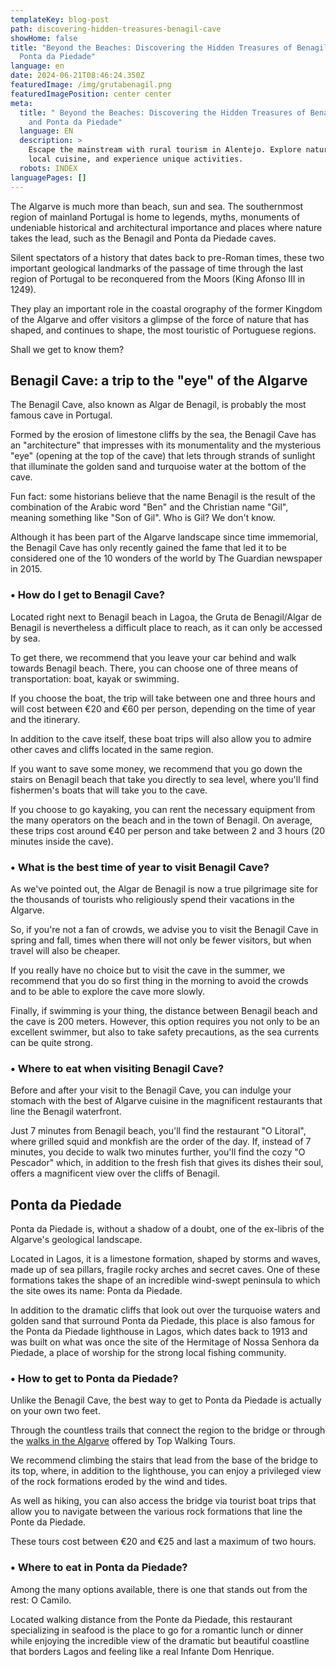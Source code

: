 ```yaml
---
templateKey: blog-post
path: discovering-hidden-treasures-benagil-cave
showHome: false
title: "Beyond the Beaches: Discovering the Hidden Treasures of Benagil Cave and
  Ponta da Piedade"
language: en
date: 2024-06-21T08:46:24.350Z
featuredImage: /img/grutabenagil.png
featuredImagePosition: center center
meta:
  title: " Beyond the Beaches: Discovering the Hidden Treasures of Benagil Cave
    and Ponta da Piedade"
  language: EN
  description: >
    Escape the mainstream with rural tourism in Alentejo. Explore nature, taste
    local cuisine, and experience unique activities.
  robots: INDEX
languagePages: []
---
```

The Algarve is much more than beach, sun and sea. The southernmost region of mainland Portugal is home to legends, myths, monuments of undeniable historical and architectural importance and places where nature takes the lead, such as the Benagil and Ponta da Piedade caves.

Silent spectators of a history that dates back to pre-Roman times, these two important geological landmarks of the passage of time through the last region of Portugal to be reconquered from the Moors (King Afonso III in 1249).

They play an important role in the coastal orography of the former Kingdom of the Algarve and offer visitors a glimpse of the force of nature that has shaped, and continues to shape, the most touristic of Portuguese regions.

Shall we get to know them?

## Benagil Cave: a trip to the "eye" of the Algarve

The Benagil Cave, also known as Algar de Benagil, is probably the most famous cave in Portugal.

Formed by the erosion of limestone cliffs by the sea, the Benagil Cave has an "architecture" that impresses with its monumentality and the mysterious "eye" (opening at the top of the cave) that lets through strands of sunlight that illuminate the golden sand and turquoise water at the bottom of the cave.

Fun fact: some historians believe that the name Benagil is the result of the combination of the Arabic word "Ben" and the Christian name "Gil", meaning something like "Son of Gil". Who is Gil? We don't know.

Although it has been part of the Algarve landscape since time immemorial, the Benagil Cave has only recently gained the fame that led it to be considered one of the 10 wonders of the world by The Guardian newspaper in 2015.

### • How do I get to Benagil Cave?

Located right next to Benagil beach in Lagoa, the Gruta de Benagil/Algar de Benagil is nevertheless a difficult place to reach, as it can only be accessed by sea.

To get there, we recommend that you leave your car behind and walk towards Benagil beach. There, you can choose one of three means of transportation: boat, kayak or swimming.

If you choose the boat, the trip will take between one and three hours and will cost between €20 and €60 per person, depending on the time of year and the itinerary.

In addition to the cave itself, these boat trips will also allow you to admire other caves and cliffs located in the same region.

If you want to save some money, we recommend that you go down the stairs on Benagil beach that take you directly to sea level, where you'll find fishermen's boats that will take you to the cave.

If you choose to go kayaking, you can rent the necessary equipment from the many operators on the beach and in the town of Benagil. On average, these trips cost around €40 per person and take between 2 and 3 hours (20 minutes inside the cave).

### • What is the best time of year to visit Benagil Cave?

As we've pointed out, the Algar de Benagil is now a true pilgrimage site for the thousands of tourists who religiously spend their vacations in the Algarve.

So, if you're not a fan of crowds, we advise you to visit the Benagil Cave in spring and fall, times when there will not only be fewer visitors, but when travel will also be cheaper.

If you really have no choice but to visit the cave in the summer, we recommend that you do so first thing in the morning to avoid the crowds and to be able to explore the cave more slowly.

Finally, if swimming is your thing, the distance between Benagil beach and the cave is 200 meters. However, this option requires you not only to be an excellent swimmer, but also to take safety precautions, as the sea currents can be quite strong.



### • Where to eat when visiting Benagil Cave?

Before and after your visit to the Benagil Cave, you can indulge your stomach with the best of Algarve cuisine in the magnificent restaurants that line the Benagil waterfront.

Just 7 minutes from Benagil beach, you'll find the restaurant "O Litoral", where grilled squid and monkfish are the order of the day. If, instead of 7 minutes, you decide to walk two minutes further, you'll find the cozy "O Pescador" which, in addition to the fresh fish that gives its dishes their soul, offers a magnificent view over the cliffs of Benagil.

## Ponta da Piedade

Ponta da Piedade is, without a shadow of a doubt, one of the ex-libris of the Algarve's geological landscape.

Located in Lagos, it is a limestone formation, shaped by storms and waves, made up of sea pillars, fragile rocky arches and secret caves. One of these formations takes the shape of an incredible wind-swept peninsula to which the site owes its name: Ponta da Piedade.

In addition to the dramatic cliffs that look out over the turquoise waters and golden sand that surround Ponta da Piedade, this place is also famous for the Ponta da Piedade lighthouse in Lagos, which dates back to 1913 and was built on what was once the site of the Hermitage of Nossa Senhora da Piedade, a place of worship for the strong local fishing community.

### • How to get to Ponta da Piedade?

Unlike the Benagil Cave, the best way to get to Ponta da Piedade is actually on your own two feet.

Through the countless trails that connect the region to the bridge or through the [walks in the Algarve](https://topwalkingtoursportugal.com/hiking-algarve-vicentine-southeast-portugal-coast) offered by Top Walking Tours.

We recommend climbing the stairs that lead from the base of the bridge to its top, where, in addition to the lighthouse, you can enjoy a privileged view of the rock formations eroded by the wind and tides.

As well as hiking, you can also access the bridge via tourist boat trips that allow you to navigate between the various rock formations that line the Ponte da Piedade.

These tours cost between €20 and €25 and last a maximum of two hours.

### • Where to eat in Ponta da Piedade?

Among the many options available, there is one that stands out from the rest: O Camilo.

Located walking distance from the Ponte da Piedade, this restaurant specializing in seafood is the place to go for a romantic lunch or dinner while enjoying the incredible view of the dramatic but beautiful coastline that borders Lagos and feeling like a real Infante Dom Henrique.